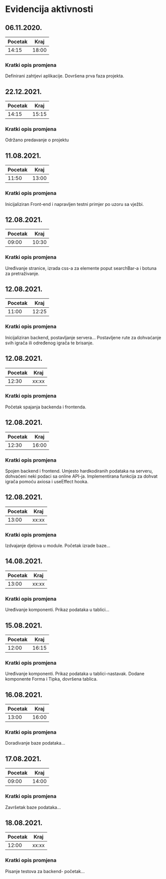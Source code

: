 # Evidencija aktivnosti

## 06.11.2020.
Pocetak | Kraj
------- | ----
14:15   | 18:00
### Kratki opis promjena
Definirani zahtjevi aplikacije.
Dovršena prva faza projekta.


## 22.12.2021.
Pocetak | Kraj
------- | ----
14:15   | 15:15
### Kratki opis promjena
Održano predavanje o projektu

## 11.08.2021.
Pocetak | Kraj
------- | ----
11:50   | 13:00
### Kratki opis promjena
Inicijaliziran Front-end i napravljen testni primjer po uzoru sa vježbi.

## 12.08.2021.
Pocetak | Kraj
------- | ----
09:00   | 10:30
### Kratki opis promjena
Uređivanje stranice, izrada css-a za elemente poput searchBar-a i botuna za pretraživanje.

## 12.08.2021.
Pocetak | Kraj
------- | ----
11:00   | 12:25
### Kratki opis promjena
Inicijaliziran backend, postavljanje servera...
Postavljene rute za dohvaćanje svih igrača ili određenog igrača te brisanje.

## 12.08.2021.
Pocetak | Kraj
------- | ----
12:30   | xx:xx
### Kratki opis promjena
Početak spajanja backenda i frontenda.

## 12.08.2021.
Pocetak | Kraj
------- | ----
12:30   | 16:00
### Kratki opis promjena
Spojen backend i frontend. Umjesto hardkodiranih podataka na serveru, dohvaćeni neki podaci sa online API-ja. 
Implementirana funkcija za dohvat igrača pomoću axiosa i useEffect hooka.

## 12.08.2021.
Pocetak | Kraj
------- | ----
13:00   | xx:xx
### Kratki opis promjena
Izdvajanje djelova u module. Početak izrade baze...

## 14.08.2021.
Pocetak | Kraj
------- | ----
13:00   | xx:xx
### Kratki opis promjena
Uređivanje komponenti. Prikaz podataka u tablici...

## 15.08.2021.
Pocetak | Kraj
------- | ----
12:00   | 16:15
### Kratki opis promjena
Uređivanje komponenti. Prikaz podataka u tablici-nastavak. 
Dodane komponente Forma i Tipka, dovršena tablica.

## 16.08.2021.
Pocetak | Kraj
------- | ----
13:00   | 16:00
### Kratki opis promjena
Doradivanje baze podataka...

## 17.08.2021.
Pocetak | Kraj
------- | ----
09:00   | 14:00
### Kratki opis promjena
Završetak baze podataka...

## 18.08.2021.
Pocetak | Kraj
------- | ----
12:00   | xx:xx
### Kratki opis promjena
Pisanje testova za backend- početak...